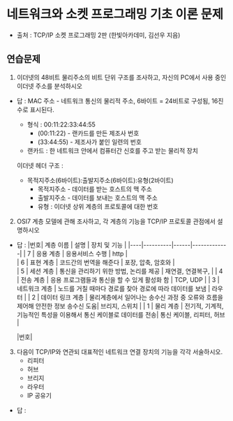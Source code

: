 # 네트워크와 소켓 프로그래밍 기초 이론 문제  
* 출처 : TCP/IP 소켓 프로그래밍 2판 (한빛아카데미, 김선우 지음)

## 연습문제   
1. 이더넷의 48비트 물리주소의 비트 단위 구조를 조사하고, 자신의 PC에서 사용 중인 이더넷 주소를 분석하시오
* 답 :
   MAC 주소 - 네트워크 통신의 물리적 주소, 6바이트 = 24비트로 구성됨, 16진수로 표시된다.
   *  형식 : 00:11:22:33:44:55
      * (00:11:22) - 랜카드를 만든 제조사 번호
      * (33:44:55) - 제조사가 붙인 일련의 번호   
   * 랜카드 : 한 네트워크 안에서 컴퓨터간 신호를 주고 받는 물리적 장치

  이더넷 헤더 구조 :
  * 목적지주소(6바이트):출발지주소(6바이트):유형(2바이트)
    * 목적지주소 - 데이터를 받는 호스트의 맥 주소
    * 출발지주소 - 데이터를 보내는 호스트의 맥 주소
    * 유형 : 이더넷 상위 계층의 프로토콜에 대한 번호
      
2. OSI7 계층 모델에 관해 조사하고, 각 계층의 기능을 TCP/IP 프로토콜 관점에서 설명하시오
* 답 :
  |번호| 계층 이름 | 설명 | 장치 및 기능 |
  |----|----------|------|-------------|
  | 7  | 응용 계층 | 응용서비스 수행 | http |  
  | 6  | 표현 계층 | 코드간의 번역을 해준다 | 포장, 압축, 암호와 |     
  | 5  | 세션 계층 | 통신을 관리하기 위한 방법, 논리를 제공 | 재연결, 연결복구, |
  | 4  | 전송 계층 | 응용 프로그램들과 통신을 할 수 있게 활성화 함 | TCP, UDP | 
  | 3  | 네트워크 계층 | 노드를 거칠 때마다 경로를 찾아 경로에 따라 데이터를 보냄 | 라우터 |
  | 2  | 데이터 링크 계층 | 물리계층에서 일어나는 송수신 과정 중 오류와 흐름을 제어해 안전한 정보 송수신 도움| 브리지, 스위치 | 
  | 1  | 물리 계층 | 전기적, 기계적, 기능적인 특성을 이용해서 통신 케이블로 데이터를 전송| 통신 케이블, 리피터, 허브 |

  |번호|

3. 다음이 TCP/IP와 연관되 대표적인 네트워크 연결 장치의 기능을 각각 서술하시오.
   * 리피터
   * 허브
   * 브리지
   * 라우터
   * IP 공유기   
* 답 :
  
